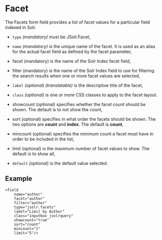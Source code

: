 # Facet

The Facets form field provides a list of facet values for a particular field indexed in Solr.

* `type` _\(mandatory\)_ must be JSolr.Facet,

* `name` _\(mandatory\)_ is the unique name of the facet. It is used as an alias for the actual facet field as defined by the facet parameter,

* facet \(mandatory\) is the name of the Solr Index facet field,

* filter \(mandatory\) is the name of the Solr Index field to use for filtering the search results when one or more facet values are selected,

* `label` _\(optional\)_ _\(translatable\)_ is the descriptive title of the facet,

* `class` _\(optional\)_ is one or more CSS classes to apply to the facet layout.

* showcount \(optional\) specifies whether the facet count should be shown. The default is to not show the count,

* sort \(optional\) specifies in what order the facets should be shown. The two options are **count** and **index**. The default is **count**,

* mincount \(optional\) specifies the minimum count a facet must have in order to be included in the list,

* limit \(optional\) is the maximum number of facet values to show. The default is to show all,

* `default` _\(optional\)_ is the default value selected.

## Example

```
<field
    name="author"
    facet="author"
    filter="author"
    type="jsolr.facets"
    label="Limit by Author"
    class="inputbox jsolrquery"
    showcount="true"
    sort="count"
    mincount="1"
    limit="5"/>
```



